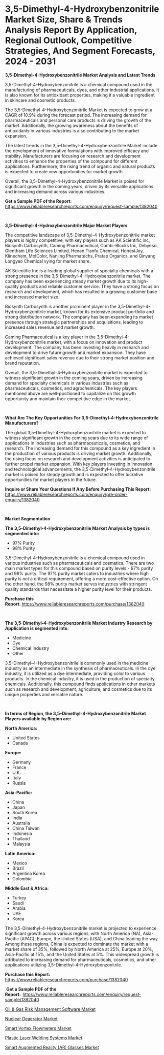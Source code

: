 <p><h1>3,5-Dimethyl-4-Hydroxybenzonitrile Market Size, Share & Trends Analysis Report By Application, Regional Outlook, Competitive Strategies, And Segment Forecasts, 2024 - 2031</h1></p><p><strong>3,5-Dimethyl-4-Hydroxybenzonitrile Market Analysis and Latest Trends</strong></p>
<p><p>3,5-Dimethyl-4-Hydroxybenzonitrile is a chemical compound used in the manufacturing of pharmaceuticals, dyes, and other industrial applications. It is also known for its antioxidant properties, making it a valuable ingredient in skincare and cosmetic products.</p><p>The 3,5-Dimethyl-4-Hydroxybenzonitrile Market is expected to grow at a CAGR of 10.9% during the forecast period. The increasing demand for pharmaceuticals and personal care products is driving the growth of the market. Additionally, the growing awareness about the benefits of antioxidants in various industries is also contributing to the market expansion.</p><p>The latest trends in the 3,5-Dimethyl-4-Hydroxybenzonitrile Market include the development of innovative formulations with improved efficacy and stability. Manufacturers are focusing on research and development activities to enhance the properties of the compound for different applications. Furthermore, the rising trend of organic and natural products is expected to create new opportunities for market growth.</p><p>Overall, the 3,5-Dimethyl-4-Hydroxybenzonitrile Market is poised for significant growth in the coming years, driven by its versatile applications and increasing demand across various industries.</p></p>
<p><strong>Get a Sample PDF of the Report:&nbsp;</strong> <a href="https://www.reliableresearchreports.com/enquiry/request-sample/1382040">https://www.reliableresearchreports.com/enquiry/request-sample/1382040</a></p>
<p>&nbsp;</p>
<p><strong>3,5-Dimethyl-4-Hydroxybenzonitrile Major Market Players</strong></p>
<p><p>The competitive landscape of 3,5-Dimethyl-4-Hydroxybenzonitrile market players is highly competitive, with key players such as AK Scientific Inc, Biosynth Carbosynth, Caming Pharmaceutical, Combi-Blocks Inc, Debyesci, Glentham Life Sciences Limited, Henan Tianfu Chemical, HonestJoy, Klinechem, MolColor, Nanjing Pharmatechs, Pratap Organics, and Qinyang Longyao Chemical vying for market share.</p><p>AK Scientific Inc is a leading global supplier of specialty chemicals with a strong presence in the 3,5-Dimethyl-4-Hydroxybenzonitrile market. The company has been experiencing steady market growth due to its high-quality products and reliable customer service. They have a strong focus on research and development, which has resulted in a growing customer base and increased market size.</p><p>Biosynth Carbosynth is another prominent player in the 3,5-Dimethyl-4-Hydroxybenzonitrile market, known for its extensive product portfolio and strong distribution network. The company has been expanding its market presence through strategic partnerships and acquisitions, leading to increased sales revenue and market growth.</p><p>Caming Pharmaceutical is a key player in the 3,5-Dimethyl-4-Hydroxybenzonitrile market, with a focus on innovation and product development. The company has been investing heavily in research and development to drive future growth and market expansion. They have achieved significant sales revenue due to their strong market position and brand reputation.</p><p>Overall, the 3,5-Dimethyl-4-Hydroxybenzonitrile market is expected to witness significant growth in the coming years, driven by increasing demand for specialty chemicals in various industries such as pharmaceuticals, cosmetics, and agrochemicals. The key players mentioned above are well-positioned to capitalize on this growth opportunity and maintain their competitive edge in the market.</p></p>
<p>&nbsp;</p>
<p><strong>What Are The Key Opportunities For 3,5-Dimethyl-4-Hydroxybenzonitrile Manufacturers?</strong></p>
<p><p>The global 3,5-Dimethyl-4-Hydroxybenzonitrile market is expected to witness significant growth in the coming years due to its wide range of applications in industries such as pharmaceuticals, cosmetics, and research. The increasing demand for this compound as a key ingredient in the production of various products is driving market growth. Additionally, the rising focus on research and development activities is anticipated to further propel market expansion. With key players investing in innovation and technological advancements, the 3,5-Dimethyl-4-Hydroxybenzonitrile market is poised for steady growth and is expected to offer lucrative opportunities for market players in the future.</p></p>
<p><strong>Inquire or Share Your Questions If Any Before Purchasing This Report:</strong> <a href="https://www.reliableresearchreports.com/enquiry/pre-order-enquiry/1382040">https://www.reliableresearchreports.com/enquiry/pre-order-enquiry/1382040</a></p>
<p>&nbsp;</p>
<p><strong>Market Segmentation</strong></p>
<p><strong>The 3,5-Dimethyl-4-Hydroxybenzonitrile Market Analysis by types is segmented into:</strong></p>
<p><ul><li>97% Purity</li><li>98% Purity</li></ul></p>
<p><p>3,5-Dimethyl-4-Hydroxybenzonitrile is a chemical compound used in various industries such as pharmaceuticals and cosmetics. There are two main market types for this compound based on purity levels - 97% purity and 98% purity. The 97% purity market caters to industries where high purity is not a critical requirement, offering a more cost-effective option. On the other hand, the 98% purity market serves industries with stringent quality standards that necessitate a higher purity level for their products.</p></p>
<p><strong>Purchase this Report:&nbsp;</strong><a href="https://www.reliableresearchreports.com/purchase/1382040">https://www.reliableresearchreports.com/purchase/1382040</a></p>
<p>&nbsp;</p>
<p><strong>The 3,5-Dimethyl-4-Hydroxybenzonitrile Market Industry Research by Application is segmented into:</strong></p>
<p><ul><li>Medicine</li><li>Dye</li><li>Chemical Industry</li><li>Other</li></ul></p>
<p><p>3,5-Dimethyl-4-Hydroxybenzonitrile is commonly used in the medicine industry as an intermediate in the synthesis of pharmaceuticals. In the dye industry, it is utilized as a dye intermediate, providing color to various products. In the chemical industry, it is used in the production of specialty chemicals. Additionally, this compound finds applications in other markets such as research and development, agriculture, and cosmetics due to its unique properties and versatile nature.</p></p>
<p>&nbsp;</p>
<p><strong>In terms of Region, the 3,5-Dimethyl-4-Hydroxybenzonitrile Market Players available by Region are:</strong></p>
<p>
    <p> <strong> North America: </strong>
        <ul>
            <li>United States</li>
            <li>Canada</li>
        </ul>
        </p> 
    <p> <strong> Europe: </strong>
        <ul>
            <li>Germany</li>
            <li>France</li>
            <li>U.K.</li>
            <li>Italy</li>
            <li>Russia</li>
        </ul>
        </p> 
    <p> <strong> Asia-Pacific: </strong>
        <ul>
            <li>China</li>
            <li>Japan</li>
            <li>South Korea</li>
            <li>India</li>
            <li>Australia</li>
            <li>China Taiwan</li>
            <li>Indonesia</li>
            <li>Thailand</li>
            <li>Malaysia</li>
        </ul>
        </p> 
    <p> <strong> Latin America: </strong>
        <ul>
            <li>Mexico</li>
            <li>Brazil</li>
            <li>Argentina Korea</li>
            <li>Colombia</li>
        </ul>
        </p> 
    <p> <strong> Middle East & Africa: </strong>
        <ul>
            <li>Turkey</li>
            <li>Saudi</li>
            <li>Arabia</li>
            <li>UAE</li>
            <li>Korea</li>
        </ul>
    </p>
    </p>
<p><p>The 3,5-Dimethyl-4-Hydroxybenzonitrile market is projected to experience significant growth across various regions, with North America (NA), Asia-Pacific (APAC), Europe, the United States (USA), and China leading the way. Among these regions, China is expected to dominate the market with a market share of 35%, followed by North America at 25%, Europe at 20%, Asia-Pacific at 15%, and the United States at 5%. This widespread growth is attributed to increasing demand for pharmaceuticals, cosmetics, and other applications utilizing 3,5-Dimethyl-4-Hydroxybenzonitrile.</p></p>
<p><strong>Purchase this Report: </strong><a href="https://www.reliableresearchreports.com/purchase/1382040">https://www.reliableresearchreports.com/purchase/1382040</a></p>
<p>&nbsp;<strong>Get a Sample PDF of the Report:&nbsp;&nbsp;</strong><a href="https://www.reliableresearchreports.com/enquiry/request-sample/1382040">https://www.reliableresearchreports.com/enquiry/request-sample/1382040</a></p>
<p><strong></strong></p>
<p><p><a href="https://github.com/suaretopek9/Market-Research-Report-List-1/blob/main/oil-gas-risk-management-software-market.md">Oil & Gas Risk Management Software Market</a></p><p><a href="https://medium.com/@tommiesmith8654/nuclear-deaerator-market-report-reveals-the-latest-trends-and-growth-opportunities-of-this-market-fee9d8be7f12">Nuclear Deaerator Market</a></p><p><a href="https://medium.com/@tommiesmith8654/smart-vortex-flowmeters-market-insight-market-trends-growth-forecasted-from-2024-to-2031-5ec8ba77042d">Smart Vortex Flowmeters Market</a></p><p><a href="https://medium.com/@tommiesmith8654/plastic-laser-welding-systems-market-trends-and-market-analysis-forecasted-for-period-2024-2031-373803fcfbb9">Plastic Laser Welding Systems Market</a></p><p><a href="https://github.com/mharielmesa/Market-Research-Report-List-1/blob/main/smart-augmented-reality-ar-glasses-market.md">Smart Augmented Reality (AR) Glasses Market</a></p></p>